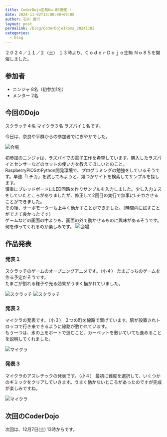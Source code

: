 ```yaml
---
title: CoderDojo生駒No.85開催!!
date: 2024-11-02T13:00:00+09:00
author: 石川 善行
layout: post
permalink: /blog/CoderDojoIkoma_20241102
categories:
  - blog
---
```

２０２４／１１／２（土） １３時より、ＣｏｄｅｒＤｏｊｏ生駒 Ｎｏ８５を開催しました。

## 参加者

- ニンジャ 8名（初参加1名）
- メンター 2名

## 今回のDojo

スクラッチ４名
マイクラ３名
ラズパイ１名です。

今日は、奈良や平群からの参加者でにぎやかでした。

![会場](/assets/images/2024/11/1102_0.jpg)

初参加のニンジャは、ラズパイでの電子工作を希望しています。購入したラズパイとセンサーなどのセットの使い方を教えてほしいとのこと。  
RaspberryPiOSのPython開発環境で、プログラミングの勉強をしているそうです。早速「Lチカ」を試してみようと、幾つかサイトを検索してサンプルを探します。  
慎重にブレッドボードにLED回路を作りサンプルを入力しました。少し入力ミスをしていたところがありましたが、修正して2回目の実行で無事にLチカさせることができました。  
その後、サーボモーターも上手く動かすことができました。（時間内に試すことができて良かったです）  
ゲームなどの画面の中よりも、画面の外で動かせるものに興味があるそうです。何を作ってくれるのか楽しみです。
![会場](/assets/images/2024/11/1102_1.jpg)


## 作品発表
### 発表１
スクラッチのゲームのオープニングアニメです。（小４）  たまごっちのゲームを作る予定だそうです。  
たまごが割れる様子や光る効果がうまく描かれていました。

![スクラッチ](/assets/images/2024/11/1102_2.jpg)
![スクラッチ](/assets/images/2024/11/1102_3.jpg)

### 発表２
マイクラの発表です。（小３）  ２つの町を線路で繋げています。駅が設置されトロッコで行き来できるように線路が敷かれています。  
もう一つは、氷の上をボートで進むこと、カーペットを敷いていても進めることを説明してくれました。

![マイクラ](/assets/images/2024/11/1102_4.jpg)

### 発表３
マイクラのアスレチックの発表です。（小４）  最初に難度を選択して、いくつかのギミックをクリアしていきます。うまく動かないところがあったのですが完成が楽しみですね。

![マイクラ](/assets/images/2024/11/1102_5.jpg)

## 次回のCoderDojo
次回は、12月7日(土) 13時からです。
